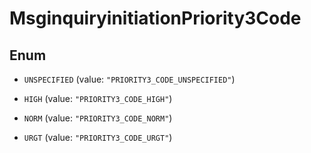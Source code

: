 

# MsginquiryinitiationPriority3Code

## Enum


* `UNSPECIFIED` (value: `"PRIORITY3_CODE_UNSPECIFIED"`)

* `HIGH` (value: `"PRIORITY3_CODE_HIGH"`)

* `NORM` (value: `"PRIORITY3_CODE_NORM"`)

* `URGT` (value: `"PRIORITY3_CODE_URGT"`)



